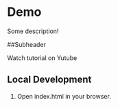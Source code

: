 # Demo

Some description!

##Subheader

Watch tutorial on Yutube

## Local Development

1. Open index.html in your browser.
